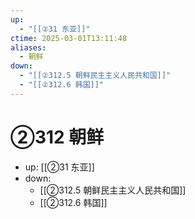 ```yaml
---
up:
  - "[[②31 东亚]]"
ctime: 2025-03-01T13:11:48
aliases:
  - 朝鲜
down:
  - "[[②312.5 朝鲜民主主义人民共和国]]"
  - "[[②312.6 韩国]]"
---
```


# ②312 朝鲜

- up: [[②31 东亚]]
- down:	
	- [[②312.5 朝鲜民主主义人民共和国]]
	- [[②312.6 韩国]]
	
